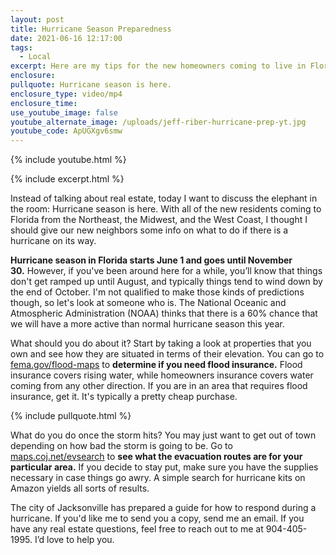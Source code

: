 ```yaml
---
layout: post
title: Hurricane Season Preparedness
date: 2021-06-16 12:17:00
tags:
  - Local
excerpt: Here are my tips for the new homeowners coming to live in Florida.
enclosure:
pullquote: Hurricane season is here.
enclosure_type: video/mp4
enclosure_time:
use_youtube_image: false
youtube_alternate_image: /uploads/jeff-riber-hurricane-prep-yt.jpg
youtube_code: ApUGXgv6smw
---
```

{% include youtube.html %}

{% include excerpt.html %}

Instead of talking about real estate, today I want to discuss the elephant in the room: Hurricane season is here. With all of the new residents coming to Florida from the Northeast, the Midwest, and the West Coast, I thought I should give our new neighbors some info on what to do if there is a hurricane on its way.

**Hurricane season in Florida starts June 1 and goes until November 30.**&nbsp;However, if you've been around here for a while, you’ll know that things don't get ramped up until August, and typically things tend to wind down by the end of October. I'm not qualified to make those kinds of predictions though, so let's look at someone who is. The National Oceanic and Atmospheric Administration (NOAA) thinks that there is a 60% chance that we will have a more active than normal hurricane season this year.

What should you do about it? Start by taking a look at properties that you own and see how they are situated in terms of their elevation. You can go to [fema.gov/flood-maps](http://fema.gov/flood-maps) to **determine if you need flood insurance.** Flood insurance covers rising water, while homeowners insurance covers water coming from any other direction. If you are in an area that requires flood insurance, get it. It's typically a pretty cheap purchase.

{% include pullquote.html %}

What do you do once the storm hits? You may just want to get out of town depending on how bad the storm is going to be. Go to [maps.coj.net/evsearch](http://maps.coj.net/evsearch) to **see what the evacuation routes are for your particular area.** If you decide to stay put, make sure you have the supplies necessary in case things go awry. A simple search for hurricane kits on Amazon yields all sorts of results.

The city of Jacksonville has prepared a guide for how to respond during a hurricane. If you'd like me to send you a copy, send me an email. If you have any real estate questions, feel free to reach out to me at 904-405-1995. I’d love to help you.
